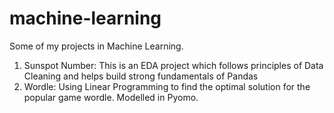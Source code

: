# machine-learning
Some of my projects in Machine Learning.

1. Sunspot Number:
   This is an EDA project which follows principles of Data Cleaning and helps build strong fundamentals of Pandas
3. Wordle:
  Using Linear Programming to find the optimal solution for the popular game wordle. Modelled in Pyomo.
   
   

